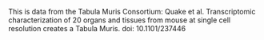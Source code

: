This is data from the Tabula Muris Consortium:
Quake et al. Transcriptomic characterization of 20 organs and tissues from mouse at single cell resolution creates a Tabula Muris. doi: 10.1101/237446
